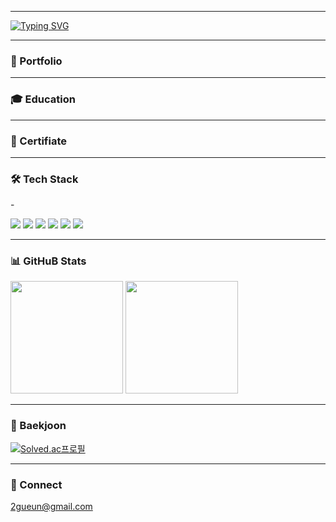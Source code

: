 
-----------------------------------------------------------------------------------------------------------------------------------------

[![Typing SVG](https://readme-typing-svg.herokuapp.com?font=Fira+Code&pause=1000&color=000000&width=435&lines=LI-JiYoon's+Github)](https://git.io/typing-svg)

-----------------------------------------------------------------------------------------------------------------------------------------
<h3>🚀 Portfolio</h3>


-----------------------------------------------------------------------------------------------------------------------------------------
<h3>🎓 Education</h3>


-----------------------------------------------------------------------------------------------------------------------------------------

<h3>📕 Certifiate</h3>

-----------------------------------------------------------------------------------------------------------------------------------------

<h3>🛠 Tech Stack</h3>
-
<p>
<img src="https://img.shields.io/badge/Python-FFFFFF?style=flat&logo=Python&logoColor=3776AB"/>
<img src="https://img.shields.io/badge/Pytorch-FFFFFF?style=flat&logo=Pytorch&logoColor=EE4C2C"/>
<img src="https://img.shields.io/badge/TensorFlow-FFFFFF?style=flat&logo=TensorFlow&logoColor=FF6F00"/>
<img src="https://img.shields.io/badge/Pandas-FFFFFF?style=flat&logo=pandas&logoColor=150458"/>
<img src="https://img.shields.io/badge/NumPy-FFFFFF?style=flat&logo=NumPy&logoColor=013243"/>
<img src="https://img.shields.io/badge/Flask-FFFFFF?style=flat&logo=Flask&logoColor=000000"/>
</p>

-----------------------------------------------------------------------------------------------------------------------------------------
<h3>📊 GitHuB Stats</h3>
<p>
  <img height="180em" src="https://github-readme-stats.vercel.app/api?username=LI-JiYoon&show_icons=true&theme=graywhite"/>
  <img height="180em" src="https://github-readme-stats.vercel.app/api/top-langs/?username=LI-JiYoon&show_icons=true&theme=graywhite"/>
</p> 

-----------------------------------------------------------------------------------------------------------------------------------------
<h3>🧸 Baekjoon </h3>

[![Solved.ac프로필](http://mazassumnida.wtf/api/v2/generate_badge?boj=2gu_n)](https://solved.ac/2gu_n)

------------------------------------------------------------------------------------------------------------------------------------------
<h3>📮 Connect</h3>

2gueun@gmail.com


                                                                  

